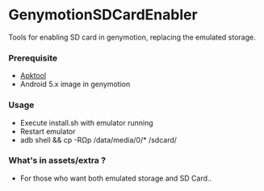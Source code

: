 # GenymotionSDCardEnabler
Tools for enabling SD card in genymotion, replacing the emulated storage.

### Prerequisite
- [Apktool](http://ibotpeaches.github.io/Apktool/)
- Android 5.x image in genymotion

### Usage
- Execute install.sh with emulator running
- Restart emulator
- adb shell && cp -RΩp /data/media/0/* /sdcard/

### What's in assets/extra ?
- For those who want both emulated storage and SD Card..
